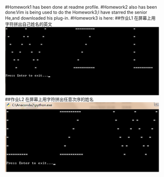 #Homework1 has been done at readme profile.
#Homework2 also has been done:Vim is being used to do the Homework3;I have starred the senior He,and downloaded his plug-in.
#Homework3 is here:
##作业L1 在屏幕上用字符拼出自己姓名的英文
![alt text](https://github.com/CrossV/computationalphysics_N2013301020067/blob/master/QQ%E6%88%AA%E5%9B%BE20160314195104.png)
##作业L2 在屏幕上用字符拼出任意次序的姓名
![alt text](https://github.com/CrossV/computationalphysics_N2013301020067/blob/master/QQ%E6%88%AA%E5%9B%BE20160314201144.png)
